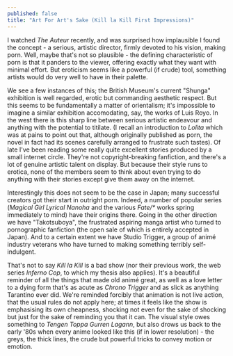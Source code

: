 ```yaml
---
published: false
title: "Art For Art's Sake (Kill la Kill First Impressions)"
---
```


I watched *The Auteur* recently, and was surprised how implausible I found the concept - a serious, artistic director, firmly devoted to his vision, making porn. Well, maybe that's not so plausible - the defining characteristic of porn is that it panders to the viewer, offering exactly what they want with minimal effort. But eroticism seems like a powerful (if crude) tool, something artists would do very well to have in their palette.

We see a few instances of this; the British Museum's current "Shunga" exhibition is well regarded, erotic but commanding aesthetic respect. But this seems to be fundamentally a matter of orientalism; it's impossible to imagine a similar exhibition accomodating, say, the works of Luis Royo. In the west there is this sharp line between serious artistic endeavour and anything with the potential to titilate. (I recall an introduction to *Lolita* which was at pains to point out that, although originally published as porn, the novel in fact had its scenes carefully arranged to frustrate such tastes). Of late I've been reading some really quite excellent stories produced by a small internet circle. They're not copyright-breaking fanfiction, and there's a lot of genuine artistic talent on display. But because their style runs to erotica, none of the members seem to think about even trying to do anything with their stories except give them away on the internet.

Interestingly this does not seem to be the case in Japan; many successful creators got their start in outright porn. Indeed, a number of popular series (*Magical Girl Lyrical Nanoha* and the various *Fate/\** works spring immediately to mind) have their origins there. Going in the other direction we have "Takotsuboya", the frustrated aspiring manga artist who turned to pornographic fanfiction (the open sale of which is entirely accepted in Japan). And to a certain extent we have Studio Trigger, a group of anim&eacute; industry veterans who have turned to making something terribly self-indulgent.

That's not to say *Kill la Kill* is a bad show (nor their previous work, the web series *Inferno Cop*, to which my thesis also applies). It's a beautiful reminder of all the things that made old anim&eacute; great, as well as a love letter to a dying form that's as acute as *Chrono Trigger* and as slick as anything Tarantino ever did. We're reminded forcibly that animation is not live action, that the usual rules do not apply here; at times it feels like the show is emphasising its own cheapness, shocking not even for the sake of shocking but just for the sake of reminding you that it can. The visual style owes something to *Tengen Toppa Gurren Lagann*, but also drows us back to the early '80s when every anime looked like this (if in lower resolution) - the greys, the thick lines, the crude but powerful tricks to convey motion or emotion.